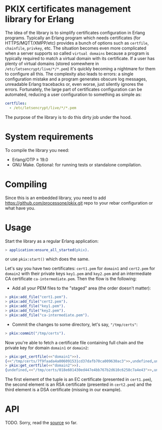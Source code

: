 PKIX certificates management library for Erlang
===============================================
The idea of the library is to simplify certificates configuration in Erlang programs.
Typically an Erlang program which needs certificates (for HTTPS/MQTT/XMPP/etc)
provides a bunch of options such as `certfile`, `chainfile`, `privkey`, etc.
The situation becomes even more complicated when a server supports so called `virtual domains`
because a program is typically required to match a virtual domain with its certificate.
If a user has plenty of virtual domains (stored somewhere in `/etc/letsencrypt/live/*/*.pem`)
it's quickly becoming a nightmare for them to configure all this. The complexity also leads to
errors: a single configuration mistake and a program generates obscure log messages,
unreadable Erlang tracebacks or, even worse, just silently ignores the errors. Fortunately,
the large part of certificates configuration can be automated, reducing a user configuration
to something as simple as:
```yaml
certfiles:
  - /etc/letsencrypt/live/*/*.pem
```
The purpose of the library is to do this dirty job under the hood.

# System requirements

To compile the library you need:

 - Erlang/OTP ≥ 19.0
 - GNU Make. Optional: for running tests or standalone compilation.

# Compiling

Since this is an embedded library, you need to add https://github.com/processone/pkix.git
repo to your rebar configuration or what have you.

# Usage

Start the library as a regular Erlang application:
```erl
> application:ensure_all_started(pkix).
```
or use `pkix:start()` which does the same.

Let's say you have two certificates: `cert1.pem` for `domain1` and `cert2.pem`
for `domain2` with their private keys `key1.pem` and `key2.pem` and
an intermediate CA certificate `ca-intermediate.pem`. Then the flow is the following:
- Add all your PEM files to the "staged" area (the order doesn't matter):
```erl
> pkix:add_file("cert1.pem").
> pkix:add_file("cert2.pem").
> pkix:add_file("key1.pem").
> pkix:add_file("key2.pem").
> pkix:add_file("ca-intermediate.pem").
```
- Commit the changes to some directory, let's say, `"/tmp/certs"`:
```erl
> pkix:commit("/tmp/certs").
```
Now you're able to fetch a certificate file containing full chain and the
private key for domain `domain1` or `domain2`:
```erl
> pkix:get_certfile(<<"domain1">>).
{<<"/tmp/certs/7f9faada4a006091531cd37dafb70ca009630ac3">>,undefined,undefined}
> pkix:get_certfile(<<"domain2">>).
{undefined,<<"/tmp/certs/018e601430ed447e4bb767b2d610c6258c7a4e43">>,undefined}
```
The first element of the tuple is an EC certificate (presented in `cert1.pem`),
the second element is an RSA certificate (presented in `cert2.pem`) and the third element
is a DSA certificate (missing in our example).

# API
TODO. Sorry, read the [source](https://github.com/processone/pkix/blob/master/src/pkix.erl) so far.
